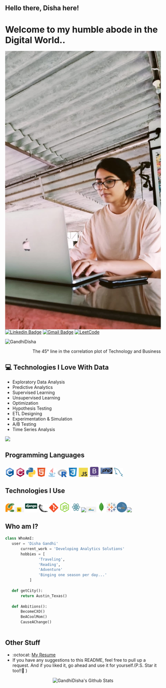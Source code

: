 ## Hello there, Disha here!

<h1>Welcome to my humble abode in the Digital World..</h1> 

<img src = 'https://github.com/GandhiDisha/GandhiDisha/blob/master/images/myself.JPG' alt = 'A little code here and there' align='right'/>

[![Linkedin Badge](https://img.shields.io/badge/-dishagandhi-blue?style=flat-square&logo=Linkedin&logoColor=white&link=https://linkedin.com/in/dishagandhi24)](https://linkedin.com/in/dishagandhi24) [![Gmail Badge](https://img.shields.io/badge/-disha.gandhi@utexas.edu-c14438?style=flat-square&logo=Gmail&logoColor=white&link=mailto:disha.gandhi@utexas.edu)](mailto:disha.gandhi@utexas.edu) [![LeetCode](https://img.shields.io/badge/dynamic/json?style=plastic&labelColor=black&color=%23ffa116&label=Solved&query=solvedOverTotal&url=https%3A%2F%2Fleetcode-badge.vercel.app%2Fapi%2Fusers%2Fapraneetkumar&logo=leetcode&logoColor=yellow)](https://leetcode.com/apraneetkumar/)
<p align="left"> <img src="https://komarev.com/ghpvc/?username=GandhiDisha" alt="GandhiDisha" /> </p>

<div style="text-align: right">The 45° line in the correlation plot of Technology and Business</div>

## :computer: Technologies I Love With Data
* Exploratory Data Analysis
* Predictive Analytics
* Supervised Learning
* Unsupervised Learning
* Optimization
* Hypothesis Testing
* ETL Designing
* Experimentation & Simulation
* A/B Testing
* Time Series Analysis

<img src = "https://github-readme-stats.vercel.app/api/top-langs/?username=GandhiDisha&layout=compact">

## Programming Languages
<img src = 'https://github.com/GandhiDisha/GandhiDisha/blob/master/images/c-original.svg' width='30'/> <img src = 'https://github.com/GandhiDisha/GandhiDisha/blob/master/images/cpp.svg' width='30'/> <img src = 'https://github.com/GandhiDisha/GandhiDisha/blob/master/images/python2.png' height='30'/>  <img src = 'https://github.com/GandhiDisha/GandhiDisha/blob/master/images/html.svg' width='30'/> <img src='https://github.com/GandhiDisha/GandhiDisha/blob/master/images/java.svg' width='30'/> <img src = 'https://github.com/GandhiDisha/GandhiDisha/blob/master/images/r.png' width='30'/> <img src = 'https://github.com/GandhiDisha/GandhiDisha/blob/master/images/css.svg' width='30'/> <img src = 'https://github.com/GandhiDisha/GandhiDisha/blob/master/images/js.svg' width='30'/> <img src = 'https://github.com/GandhiDisha/GandhiDisha/blob/master/images/bootstrap.svg' width='33'/> <img src = 'https://github.com/GandhiDisha/GandhiDisha/blob/master/images/php.svg' width='40'/> <img src = 'https://github.com/GandhiDisha/GandhiDisha/blob/master/images/sql.svg' width='30'/> 
 
 ## Technologies I Use
 <img src = 'https://github.com/GandhiDisha/GandhiDisha/blob/master/images/pycharm.svg' width='30'/><img src = 'https://github.com/GandhiDisha/GandhiDisha/blob/master/images/powerbi.png' width='30'/> <img src = 'https://github.com/GandhiDisha/GandhiDisha/blob/master/images/django.svg' height='40'/> <img src = 'https://github.com/GandhiDisha/GandhiDisha/blob/master/images/flask.png' width='30'/> <img src = 'https://github.com/GandhiDisha/GandhiDisha/blob/master/images/git.svg' width='30'/> <img src = 'https://github.com/GandhiDisha/GandhiDisha/blob/master/images/nodejs.svg' width='33'/> <img src = 'https://github.com/GandhiDisha/GandhiDisha/blob/master/images/react.svg' width='33'/><img src = 'https://github.com/GandhiDisha/GandhiDisha/blob/master/images/angular.png' width='33'/><img src = 'https://github.com/GandhiDisha/GandhiDisha/blob/master/images/hadoop.png' width='33'/><img src = 'https://github.com/GandhiDisha/GandhiDisha/blob/master/images/mongo.png' width='33'/><img src = 'https://github.com/GandhiDisha/GandhiDisha/blob/master/images/tableau.png' width='33'/><img src = 'https://github.com/GandhiDisha/GandhiDisha/blob/master/images/mysql.png' width='33'/><img src = 'https://github.com/GandhiDisha/GandhiDisha/blob/master/images/jupyter.jpeg' width='33'/>
 
 ## Who am I?
 ```python
 class WhoAmI:
 	user = 'Disha Gandhi'
		current_work = 'Developing Analytics Solutions'
		hobbies = [
				'Traveling',
				'Reading',
				'Adventure'
				'Binging one season per day...'
			]
	
	def getCity():
		return Austin_Texas()
	
	def Ambitions():
		BecomeCXO()
		BeACoolMom()
		CauseAChange()
	
 ```
 
 
## Other Stuff
  - :octocat: [My Resume](https://drive.google.com/file/d/1O686K8_xL5R3ggE_gT-7tO2m6A5kATrl/view?usp=sharing)
  - If you have any suggestions to this README, feel free to pull up a request. And if you liked it, go ahead and use it for yourself.(P.S. Star it too!!:grimacing: )

<p align="center">
<img width="450" align="center" src="https://github-readme-stats-defcon27.vercel.app/api?username=GandhiDisha&show_icons=true&line_height=21&theme=react" alt="GandhiDisha's Github Stats" />
</p>
 
 
